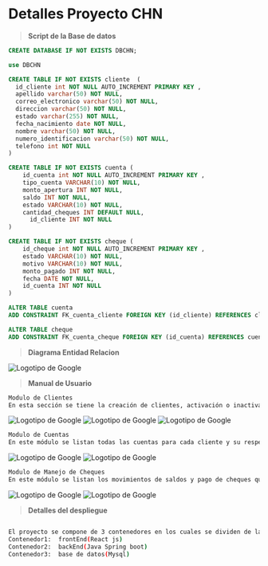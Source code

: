 # Detalles Proyecto CHN

> __Script de la Base de datos__
```sql
CREATE DATABASE IF NOT EXISTS DBCHN;

use DBCHN

CREATE TABLE IF NOT EXISTS cliente  (
  id_cliente int NOT NULL AUTO_INCREMENT PRIMARY KEY ,
  apellido varchar(50) NOT NULL,
  correo_electronico varchar(50) NOT NULL,
  direccion varchar(50) NOT NULL,
  estado varchar(255) NOT NULL,
  fecha_nacimiento date NOT NULL,
  nombre varchar(50) NOT NULL,
  numero_identificacion varchar(50) NOT NULL,
  telefono int NOT NULL
)

CREATE TABLE IF NOT EXISTS cuenta (
    id_cuenta int NOT NULL AUTO_INCREMENT PRIMARY KEY ,
    tipo_cuenta VARCHAR(10) NOT NULL,
    monto_apertura INT NOT NULL,
    saldo INT NOT NULL,
    estado VARCHAR(10) NOT NULL,
    cantidad_cheques INT DEFAULT NULL,
	  id_cliente INT NOT NULL    
)

CREATE TABLE IF NOT EXISTS cheque (
    id_cheque int NOT NULL AUTO_INCREMENT PRIMARY KEY ,
    estado VARCHAR(10) NOT NULL,
    motivo VARCHAR(10) NOT NULL,
    monto_pagado INT NOT NULL,
    fecha DATE NOT NULL,
    id_cuenta INT NOT NULL    
)

ALTER TABLE cuenta
ADD CONSTRAINT FK_cuenta_cliente FOREIGN KEY (id_cliente) REFERENCES cliente(id_cliente);

ALTER TABLE cheque
ADD CONSTRAINT FK_cuenta_cheque FOREIGN KEY (id_cuenta) REFERENCES cuenta(id_cuenta);
```

>__Diagrama Entidad Relacion__
>
![Logotipo de Google](https://www.4shared.com/img/0Wx3GwDxge/s25/1900341f2a0/ER_online)

>__Manual de Usuario__
```sh
Modulo de Clientes
En esta sección se tiene la creación de clientes, activación o inactivación y su edición 
```
>
![Logotipo de Google](https://www.4shared.com/img/9pkZpsmtjq/s25/1900352ea60/Modulo_de_Clientes)
![Logotipo de Google](https://www.4shared.com/img/KC19d9oafa/s25/1900352ea60/Modulo_de_Clientes_Nuevo)
![Logotipo de Google](https://www.4shared.com/img/-XovyZuLjq/s25/1900352e678/Modulo_de_Clientes_Inactivar)
```sh
Modulo de Cuentas
En este módulo se listan todas las cuentas para cada cliente y su respectiva solicitud de apertura de cuentas así como la activación o inactivación de alguna cuenta.
```
>
![Logotipo de Google](https://www.4shared.com/img/TJOT05Amge/s25/1900352ee48/Modulo_de_Cuentas_Solicitud)
![Logotipo de Google](https://www.4shared.com/img/yV-OxVjLfa/s25/1900352ee48/Modulo_de_Cuentas_Inactivar)

```sh
Modulo de Manejo de Cheques
En este módulo se listan los movimientos de saldos y pago de cheques que se realizan a cada cliente, así como el manejo de movimientos de las cuentas y chequeras.
```
![Logotipo de Google](https://www.4shared.com/img/i8GY7lmUku/s25/1900352f230/Modulo_de_Manejo_Chequeras)
![Logotipo de Google](https://www.4shared.com/img/vr6gqortfa/s25/1900352ee48/Modulo_de_Manejo_Chequeras_Mov)

>__Detalles del despliegue__
```sh

El proyecto se compone de 3 contenedores en los cuales se dividen de la siguiente forma
Contenedor1:  frontEnd(React js)
Contenedor2:  backEnd(Java Spring boot)
Contenedor3:  base de datos(Mysql)

```
